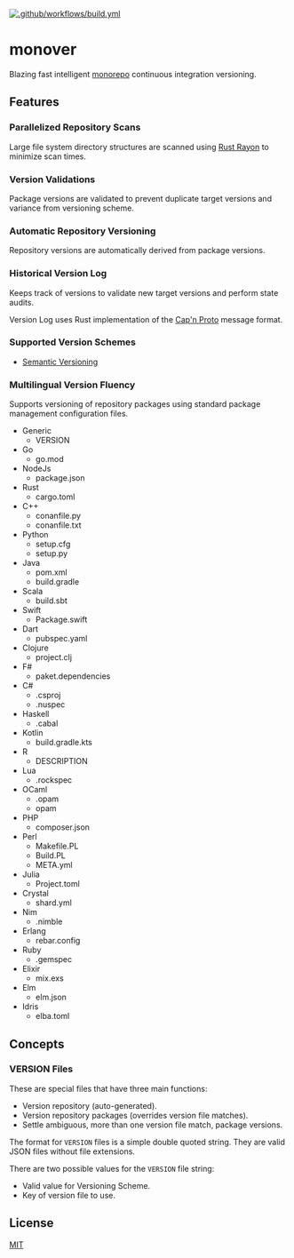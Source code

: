 [![.github/workflows/build.yml](https://github.com/gregl83/monover/actions/workflows/build.yml/badge.svg)](https://github.com/gregl83/monover/actions/workflows/build.yml)
# monover

Blazing fast intelligent [monorepo](https://github.com/gregl83/monorepo) continuous integration versioning.

## Features

### Parallelized Repository Scans

Large file system directory structures are scanned using [Rust Rayon](https://github.com/rayon-rs/rayon) to minimize scan times.

### Version Validations

Package versions are validated to prevent duplicate target versions and variance from versioning scheme.

### Automatic Repository Versioning

Repository versions are automatically derived from package versions.

### Historical Version Log

Keeps track of versions to validate new target versions and perform state audits.

Version Log uses Rust implementation of the [Cap'n Proto](https://github.com/capnproto/capnproto-rust) message format.

### Supported Version Schemes

- [Semantic Versioning](https://semver.org/)

### Multilingual Version Fluency

Supports versioning of repository packages using standard package management configuration files. 

- Generic
  - VERSION
- Go
  - go.mod
- NodeJs
  - package.json
- Rust
  - cargo.toml
- C++
  - conanfile.py
  - conanfile.txt
- Python
  - setup.cfg
  - setup.py
- Java
  - pom.xml
  - build.gradle
- Scala
  - build.sbt
- Swift
  - Package.swift
- Dart
  - pubspec.yaml
- Clojure
  - project.clj
- F#
  - paket.dependencies
- C#
  - .csproj
  - .nuspec
- Haskell
  - .cabal
- Kotlin
  - build.gradle.kts
- R
  - DESCRIPTION
- Lua
  - .rockspec
- OCaml
  - .opam
  - opam
- PHP
  - composer.json
- Perl
  - Makefile.PL
  - Build.PL
  - META.yml
- Julia
  - Project.toml
- Crystal
  - shard.yml
- Nim
  - .nimble
- Erlang
  - rebar.config
- Ruby
  - .gemspec
- Elixir
  - mix.exs
- Elm
  - elm.json
- Idris
  - elba.toml

## Concepts

### VERSION Files

These are special files that have three main functions:

- Version repository (auto-generated).
- Version repository packages (overrides version file matches).
- Settle ambiguous, more than one version file match, package versions.

The format for `VERSION` files is a simple double quoted string. They are valid JSON files without file extensions.

There are two possible values for the `VERSION` file string:

- Valid value for Versioning Scheme.
- Key of version file to use.

## License

[MIT](LICENSE)
